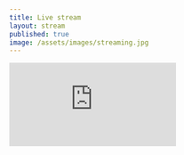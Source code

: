 ```yaml
---
title: Live stream
layout: stream
published: true
image: /assets/images/streaming.jpg
---
```


<div class="iframe-container">
    <iframe src="https://www.youtube.com/embed/S_Hye31GAD8?autoplay=1&modestbranding=1" frameborder="none" allowfullscreen></iframe>
</div>

<!--<img src="/assets/images/video_placeholder.svg" style="width: 100%; height: auto; margin-top: -1rem; margin-bottom: -1.5rem;" loading="lazy" alt="Placeholder for an upcoming video" />-->
